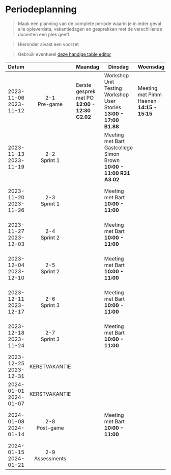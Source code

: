 # Periodeplanning

> Maak een planning van de complete periode waarin je in ieder geval alle opleverdata, vakantiedagen en gesprekken met de verschillende docenten een plek geeft.

> Hieronder alvast een voorzet

> Gebruik eventueel [deze handige table editor](https://www.tablesgenerator.com/markdown_tables)

| Datum                    |                    | Maandag                                       | Dinsdag                                                                    | Woensdag                                  | Donderdag                                                     | Vrijdag                                                                                    |
| ------------------------ | :----------------: | --------------------------------------------- | -------------------------------------------------------------------------- | ----------------------------------------- | ------------------------------------------------------------- | ------------------------------------------------------------------------------------------ |
| 2023-11-06<br>2023-11-12 |  2-1<br>Pre-game   | Eerste gesprek met PO **12:00 - 12:30 C2.02** | Workshop Unit Testing <br>Workshop User Stories<br>**13:00 - 17:00 B1.88** | Meeting met Pimm Haenen **14:15 - 15:15** | DSU met Bart **09:30 - 9:45**                                 | Sprint Planning <br> **09:45 - 10:45 C2.03** Workshop Software Guidebook **14:00 - 16:00** |
| 2023-11-13<br>2023-11-19 |  2-2<br>Sprint 1   |                                               | Meeting met Bart <br> Gastcollege Simon Brown **10:00 - 11:00 R31 A3.02**  |                                           | Meeting met Pim Haenen -- Assesment van PVA **10:00 - 11:00** |                                                                                            |
| 2023-11-20<br>2023-11-26 |  2-3<br>Sprint 1   |                                               | Meeting met Bart **10:00 - 11:00**                                         |                                           | Meeting met Pim Haenen **10:00 - 11:00**                      |                                                                                            |
| 2023-11-27<br>2023-12-03 |  2-4<br>Sprint 2   |                                               | Meeting met Bart **10:00 - 11:00**                                         |                                           | Meeting met Pim Haenen **10:00 - 11:00**                      | Tussentijdseoplevering                                                                     |
| 2023-12-04<br>2023-12-10 |  2-5<br>Sprint 2   |                                               | Meeting met Bart **10:00 - 11:00**                                         |                                           | Meeting met Pim Haenen **10:00 - 11:00**                      |                                                                                            |
| 2023-12-11<br>2023-12-17 |  2-6<br>Sprint 3   |                                               | Meeting met Bart **10:00 - 11:00**                                         |                                           | Meeting met Pim Haenen **10:00 - 11:00**                      |                                                                                            |
| 2023-12-18<br>2023-11-24 |  2-7<br>Sprint 3   |                                               | Meeting met Bart **10:00 - 11:00**                                         |                                           | Meeting met Pim Haenen **10:00 - 11:00**                      |                                                                                            |
| 2023-12-25<br>2023-12-31 |   KERSTVAKANTIE    |                                               |                                                                            |                                           |                                                               |                                                                                            |
| 2024-01-01<br>2024-01-07 |   KERSTVAKANTIE    |                                               |                                                                            |                                           |                                                               |                                                                                            |
| 2024-01-08<br>2024-01-14 |  2-8<br>Post-game  |                                               | Meeting met Bart **10:00 - 11:00**                                         |                                           | Meeting met Pim Haenen **10:00 - 11:00**                      | Eindoplevering                                                                             |
| 2024-01-15<br>2024-01-21 | 2-9<br>Assessments |                                               |                                                                            |                                           |                                                               |                                                                                            |
